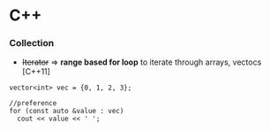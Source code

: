 # C++

### Collection
+ ~~Iterator~~ => **range based for loop** to iterate through arrays, vectocs [C++11]
```
vector<int> vec = {0, 1, 2, 3};

//preference
for (const auto &value : vec)
  cout << value << ' ';
```
